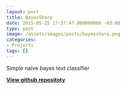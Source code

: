 ```yaml
---
layout: post
title: BayesSharp
date: 2015-05-25 17:57:47.000000000 -03:00
type: post
image: /assets/images/posts/bayessharp.png
categories:
- Projects
tags: []
---
```

Simple naive bayes text classifier  
<!--more-->
**[View github repositoty](https://github.com/afonsof/BayesSharp)**